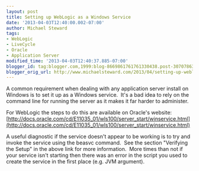 ```yaml
---
layout: post
title: Setting up WebLogic as a Windows Service
date: '2013-04-03T12:40:00.002-07:00'
author: Michael Steward
tags:
- WebLogic
- LiveCycle
- Oracle
- Application Server
modified_time: '2013-04-03T12:40:37.885-07:00'
blogger_id: tag:blogger.com,1999:blog-8669861761761330438.post-3070786355487607896
blogger_orig_url: http://www.michaelsteward.com/2013/04/setting-up-weblogic-as-windows-service.html
---
```


A common requirement when dealing with any application server install on Windows is to set it up as a Windows service.  It's a bad idea to rely on the command line for running the server as it makes it far harder to administer.   

For WebLogic the steps to do this are available on Oracle's website:  
[http://docs.oracle.com/cd/E11035_01/wls100/server_start/winservice.html](http://docs.oracle.com/cd/E11035_01/wls100/server_start/winservice.html)  

A useful diagnostic if the service doesn't appear to be working is to try and invoke the service using the beasvc command.  See the section "Verifying the Setup" in the above link for more information.  More times than not if your service isn't starting then there was an error in the script you used to create the service in the first place (e.g. JVM argument).